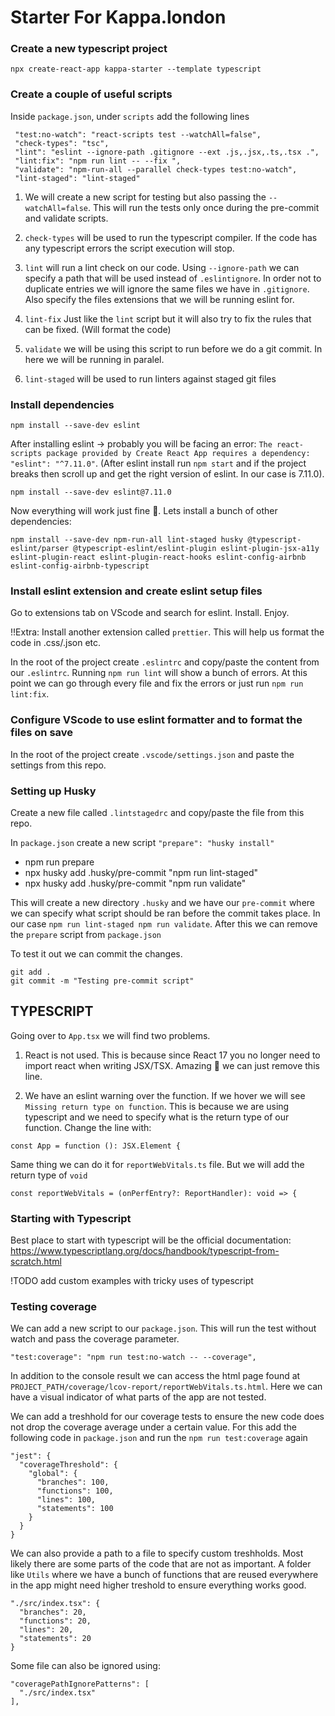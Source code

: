 # Starter For Kappa.london

### Create a new typescript project

```
npx create-react-app kappa-starter --template typescript
```

### Create a couple of useful scripts

Inside `package.json`, under `scripts` add the following lines

```
 "test:no-watch": "react-scripts test --watchAll=false",
 "check-types": "tsc",
 "lint": "eslint --ignore-path .gitignore --ext .js,.jsx,.ts,.tsx .",
 "lint:fix": "npm run lint -- --fix ",
 "validate": "npm-run-all --parallel check-types test:no-watch",
 "lint-staged": "lint-staged"
```

1. We will create a new script for testing but also passing the `--watchAll=false`. This will run the tests only once during the pre-commit and validate scripts.

2. `check-types` will be used to run the typescript compiler. If the code has any typescript errors the script execution will stop.

3. `lint` will run a lint check on our code. Using `--ignore-path` we can specify a path that will be used instead of `.eslintignore`. In order not to duplicate entries we will ignore the same files we have in `.gitignore`. Also specify the files extensions that we will be running eslint for.

4. `lint-fix` Just like the `lint` script but it will also try to fix the rules that can be fixed. (Will format the code)

5. `validate` we will be using this script to run before we do a git commit. In here we will be running in paralel.

6. `lint-staged` will be used to run linters against staged git files

### Install dependencies

```
npm install --save-dev eslint
```

After installing eslint -> probably you will be facing an error: `The react-scripts package provided by Create React App requires a dependency: "eslint": "^7.11.0"`. (After eslint install run `npm start` and if the project breaks then scroll up and get the right version of eslint. In our case is 7.11.0).

```
npm install --save-dev eslint@7.11.0
```

Now everything will work just fine 🎉. Lets install a bunch of other dependencies:

```
npm install --save-dev npm-run-all lint-staged husky @typescript-eslint/parser @typescript-eslint/eslint-plugin eslint-plugin-jsx-a11y eslint-plugin-react eslint-plugin-react-hooks eslint-config-airbnb eslint-config-airbnb-typescript
```

### Install eslint extension and create eslint setup files

Go to extensions tab on VScode and search for eslint. Install. Enjoy.

!!Extra: Install another extension called `prettier`. This will help us format the code in .css/.json etc.

In the root of the project create `.eslintrc` and copy/paste the content from our `.eslintrc`. Running `npm run lint` will show a bunch of errors. At this point we can go through every file and fix the errors or just run `npm run lint:fix`.

### Configure VScode to use eslint formatter and to format the files on save

In the root of the project create `.vscode/settings.json` and paste the settings from this repo.

### Setting up Husky

Create a new file called `.lintstagedrc` and copy/paste the file from this repo.

In `package.json` create a new script `"prepare": "husky install"`

- npm run prepare
- npx husky add .husky/pre-commit "npm run lint-staged"
- npx husky add .husky/pre-commit "npm run validate"

This will create a new directory `.husky` and we have our `pre-commit` where we can specify what script should be ran before the commit takes place. In our case `npm run lint-staged npm run validate`. After this we can remove the `prepare` script from `package.json`

To test it out we can commit the changes.

```
git add .
git commit -m "Testing pre-commit script"
```

## TYPESCRIPT

Going over to `App.tsx` we will find two problems.

1. React is not used. This is because since React 17 you no longer need to import react when writing JSX/TSX. Amazing 🎉 we can just remove this line.

2. We have an eslint warning over the function. If we hover we will see `Missing return type on function`. This is because we are using typescript and we need to specify what is the return type of our function. Change the line with:

```
const App = function (): JSX.Element {
```

Same thing we can do it for `reportWebVitals.ts` file. But we will add the return type of `void`

```
const reportWebVitals = (onPerfEntry?: ReportHandler): void => {
```

### Starting with Typescript

Best place to start with typescript will be the official documentation: https://www.typescriptlang.org/docs/handbook/typescript-from-scratch.html

!TODO add custom examples with tricky uses of typescript

### Testing coverage

We can add a new script to our `package.json`. This will run the test without watch and pass the coverage parameter.

```
"test:coverage": "npm run test:no-watch -- --coverage",
```

In addition to the console result we can access the html page found at `PROJECT_PATH/coverage/lcov-report/reportWebVitals.ts.html`. Here we can have a visual indicator of what parts of the app are not tested.

We can add a treshhold for our coverage tests to ensure the new code does not drop the coverage average under a certain value. For this add the following code in `package.json` and run the `npm run test:coverage` again

```
"jest": {
  "coverageThreshold": {
    "global": {
      "branches": 100,
      "functions": 100,
      "lines": 100,
      "statements": 100
    }
  }
}
```

We can also provide a path to a file to specify custom treshholds. Most likely there are some parts of the code that are not as important. A folder like `Utils` where we have a bunch of functions that are reused everywhere in the app might need higher treshold to ensure everything works good.

```
"./src/index.tsx": {
  "branches": 20,
  "functions": 20,
  "lines": 20,
  "statements": 20
}
```

Some file can also be ignored using:

```
"coveragePathIgnorePatterns": [
  "./src/index.tsx"
],
```
